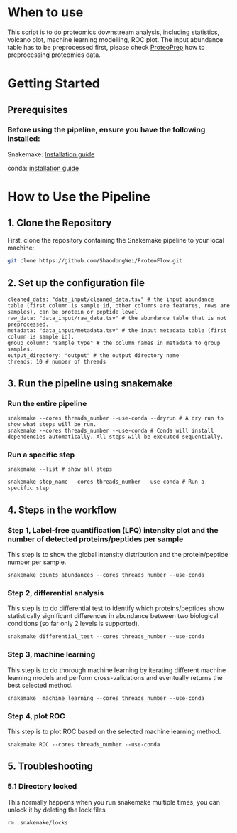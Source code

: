 # When to use
This script is to do proteomics downstream analysis, including statistics, volcano plot, machine learning modelling, ROC plot. The input abundance table has to be preprocessed first, please check [ProteoPrep](https://github.com/ShaodongWei/ProteoPrep) how to preprocessing proteomics data. 

# Getting Started
## Prerequisites
### Before using the pipeline, ensure you have the following installed:

Snakemake: [Installation guide](https://snakemake.readthedocs.io/en/stable/getting_started/installation.html) 

conda: [installation guide](https://conda.io/projects/conda/en/latest/user-guide/install/index.html) 

# How to Use the Pipeline
## 1. Clone the Repository
First, clone the repository containing the Snakemake pipeline to your local machine:

```bash
git clone https://github.com/ShaodongWei/ProteoFlow.git

```
## 2. Set up the configuration file 
```
cleaned_data: "data_input/cleaned_data.tsv" # the input abundance table (first column is sample id, other columns are features, rows are samples), can be protein or peptide level 
raw_data: "data_input/raw_data.tsv" # the abundance table that is not preprocessed. 
metadata: "data_input/metadata.tsv" # the input metadata table (first column is sample id). 
group_column: "sample_type" # the column names in metadata to group samples. 
output_directory: "output" # the output directory name 
threads: 10 # number of threads 
```

## 3. Run the pipeline using snakemake
### Run the entire pipeline 
```
snakemake --cores threads_number --use-conda --dryrun # A dry run to show what steps will be run. 
snakemake --cores threads_number --use-conda # Conda will install dependencies automatically. All steps will be executed sequentially. 
```
### Run a specific step 
```
snakemake --list # show all steps

snakemake step_name --cores threads_number --use-conda # Run a specific step 

```
## 4. Steps in the workflow 
### Step 1, Label-free quantification (LFQ) intensity plot and the number of detected proteins/peptides per sample 
This step is to show the global intensity distribution and the protein/peptide number per sample. 
```
snakemake counts_abundances --cores threads_number --use-conda
```
### Step 2, differential analysis
This step is to do differential test to identify which proteins/peptides show statistically significant differences in abundance between two biological conditions (so far only 2 levels is supported).
```
snakemake differential_test --cores threads_number --use-conda
```
### Step 3, machine learning
This step is to do thorough machine learning by iterating different machine learning models and perform cross-validations and eventually returns the best selected method. 
```
snakemake  machine_learning --cores threads_number --use-conda
```
### Step 4, plot ROC
This step is to plot ROC based on the selected machine learning method. 
```
snakemake ROC --cores threads_number --use-conda
```

## 5. Troubleshooting

### 5.1 Directory locked
This normally happens when you run snakemake multiple times, you can unlock it by deleting the lock files 
```
rm .snakemake/locks
```
